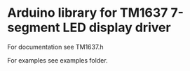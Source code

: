 # Arduino library for TM1637 7-segment LED display driver

For documentation see TM1637.h

For examples see examples folder.
